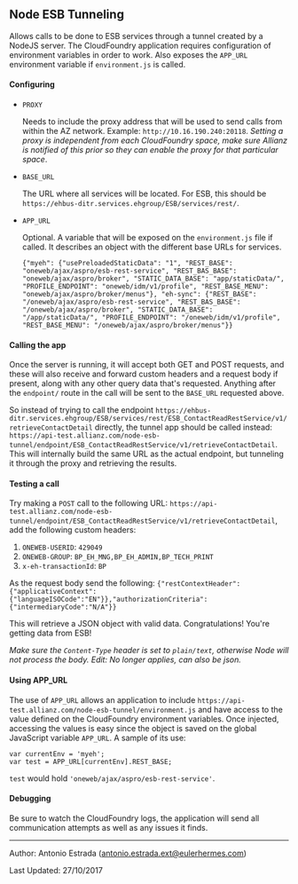 ## Node ESB Tunneling

Allows calls to be done to ESB services through a tunnel created by a NodeJS server. The CloudFoundry application requires configuration of environment variables in order to work. Also exposes the `APP_URL` environment variable if `environment.js` is called.

#### Configuring

* `PROXY`

  Needs to include the proxy address that will be used to send calls from within the AZ network. Example: `http://10.16.190.240:20118`. _Setting a proxy is independent from each CloudFoundry space, make sure Allianz is notified of this prior so they can enable the proxy for that particular space_.

* `BASE_URL`

  The URL where all services will be located. For ESB, this should be `https://ehbus-ditr.services.ehgroup/ESB/services/rest/`.

* `APP_URL`

  Optional. A variable that will be exposed on the `environment.js` file if called. It describes an object with the different base URLs for services.

  ```
  {"myeh": {"usePreloadedStaticData": "1", "REST_BASE": "oneweb/ajax/aspro/esb-rest-service", "REST_BAS_BASE": "oneweb/ajax/aspro/broker", "STATIC_DATA_BASE": "app/staticData/", "PROFILE_ENDPOINT": "oneweb/idm/v1/profile", "REST_BASE_MENU": "oneweb/ajax/aspro/broker/menus"}, "eh-sync": {"REST_BASE": "/oneweb/ajax/aspro/esb-rest-service", "REST_BAS_BASE": "/oneweb/ajax/aspro/broker", "STATIC_DATA_BASE": "/app/staticData/", "PROFILE_ENDPOINT": "/oneweb/idm/v1/profile", "REST_BASE_MENU": "/oneweb/ajax/aspro/broker/menus"}}
  ```

#### Calling the app

Once the server is running, it will accept both GET and POST requests, and these will also receive and forward custom headers and a request body if present, along with any other query data that's requested. Anything after the `endpoint/` route in the call will be sent to the `BASE_URL` requested above.

So instead of trying to call the endpoint `https://ehbus-ditr.services.ehgroup/ESB/services/rest/ESB_ContactReadRestService/v1/retrieveContactDetail` directly, the tunnel app should be called instead: `https://api-test.allianz.com/node-esb-tunnel/endpoint/ESB_ContactReadRestService/v1/retrieveContactDetail`. This will internally build the same URL as the actual endpoint, but tunneling it through the proxy and retrieving the results.

#### Testing a call

Try making a `POST` call to the following URL: `https://api-test.allianz.com/node-esb-tunnel/endpoint/ESB_ContactReadRestService/v1/retrieveContactDetail`, add the following custom headers:

1. `ONEWEB-USERID`: `429049`
2. `ONEWEB-GROUP`: `BP_EH_MNG,BP_EH_ADMIN,BP_TECH_PRINT`
3. `x-eh-transactionId`: `BP`

As the request body send the following:
`{"restContextHeader":{"applicativeContext":{"languageISOCode":"EN"}},"authorizationCriteria":{"intermediaryCode":"N/A"}}`

This will retrieve a JSON object with valid data. Congratulations! You're getting data from ESB!

_Make sure the `Content-Type` header is set to `plain/text`, otherwise Node will not process the body._ _Edit: No longer applies, can also be json._

#### Using APP_URL

The use of `APP_URL` allows an application to include `https://api-test.allianz.com/node-esb-tunnel/environment.js` and have access to the value defined on the CloudFoundry environment variables. Once injected, accessing the values is easy since the object is saved on the global JavaScript variable `APP_URL`. A sample of its use:

```
var currentEnv = 'myeh';
var test = APP_URL[currentEnv].REST_BASE;
```

`test` would hold `'oneweb/ajax/aspro/esb-rest-service'`.

#### Debugging

Be sure to watch the CloudFoundry logs, the application will send all communication attempts as well as any issues it finds.

---

Author: Antonio Estrada (antonio.estrada.ext@eulerhermes.com)

Last Updated: 27/10/2017
